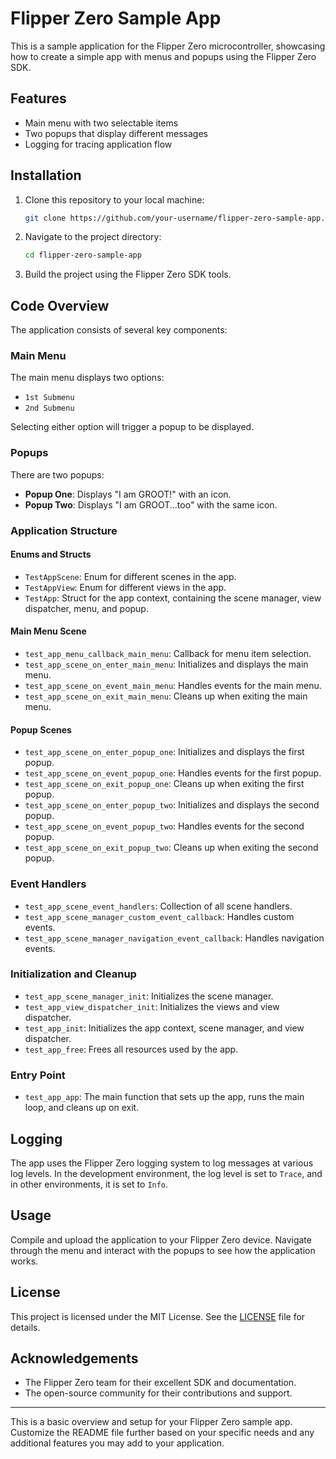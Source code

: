 # Flipper Zero Sample App

This is a sample application for the Flipper Zero microcontroller, showcasing how to create a simple app with menus and popups using the Flipper Zero SDK.

## Features

- Main menu with two selectable items
- Two popups that display different messages
- Logging for tracing application flow

## Installation

1. Clone this repository to your local machine:
    ```sh
    git clone https://github.com/your-username/flipper-zero-sample-app.git
    ```

2. Navigate to the project directory:
    ```sh
    cd flipper-zero-sample-app
    ```

3. Build the project using the Flipper Zero SDK tools.

## Code Overview

The application consists of several key components:

### Main Menu

The main menu displays two options:
- `1st Submenu`
- `2nd Submenu`

Selecting either option will trigger a popup to be displayed.

### Popups

There are two popups:
- **Popup One**: Displays "I am GROOT!" with an icon.
- **Popup Two**: Displays "I am GROOT...too" with the same icon.

### Application Structure

#### Enums and Structs

- `TestAppScene`: Enum for different scenes in the app.
- `TestAppView`: Enum for different views in the app.
- `TestApp`: Struct for the app context, containing the scene manager, view dispatcher, menu, and popup.

#### Main Menu Scene

- `test_app_menu_callback_main_menu`: Callback for menu item selection.
- `test_app_scene_on_enter_main_menu`: Initializes and displays the main menu.
- `test_app_scene_on_event_main_menu`: Handles events for the main menu.
- `test_app_scene_on_exit_main_menu`: Cleans up when exiting the main menu.

#### Popup Scenes

- `test_app_scene_on_enter_popup_one`: Initializes and displays the first popup.
- `test_app_scene_on_event_popup_one`: Handles events for the first popup.
- `test_app_scene_on_exit_popup_one`: Cleans up when exiting the first popup.
- `test_app_scene_on_enter_popup_two`: Initializes and displays the second popup.
- `test_app_scene_on_event_popup_two`: Handles events for the second popup.
- `test_app_scene_on_exit_popup_two`: Cleans up when exiting the second popup.

### Event Handlers

- `test_app_scene_event_handlers`: Collection of all scene handlers.
- `test_app_scene_manager_custom_event_callback`: Handles custom events.
- `test_app_scene_manager_navigation_event_callback`: Handles navigation events.

### Initialization and Cleanup

- `test_app_scene_manager_init`: Initializes the scene manager.
- `test_app_view_dispatcher_init`: Initializes the views and view dispatcher.
- `test_app_init`: Initializes the app context, scene manager, and view dispatcher.
- `test_app_free`: Frees all resources used by the app.

### Entry Point

- `test_app_app`: The main function that sets up the app, runs the main loop, and cleans up on exit.

## Logging

The app uses the Flipper Zero logging system to log messages at various log levels. In the development environment, the log level is set to `Trace`, and in other environments, it is set to `Info`.

## Usage

Compile and upload the application to your Flipper Zero device. Navigate through the menu and interact with the popups to see how the application works.

## License

This project is licensed under the MIT License. See the [LICENSE](LICENSE) file for details.

## Acknowledgements

- The Flipper Zero team for their excellent SDK and documentation.
- The open-source community for their contributions and support.

---

This is a basic overview and setup for your Flipper Zero sample app. Customize the README file further based on your specific needs and any additional features you may add to your application.
